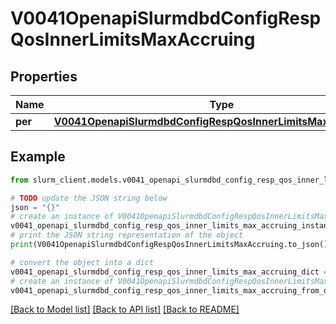 # V0041OpenapiSlurmdbdConfigRespQosInnerLimitsMaxAccruing


## Properties

Name | Type | Description | Notes
------------ | ------------- | ------------- | -------------
**per** | [**V0041OpenapiSlurmdbdConfigRespQosInnerLimitsMaxAccruingPer**](V0041OpenapiSlurmdbdConfigRespQosInnerLimitsMaxAccruingPer.md) |  | [optional] 

## Example

```python
from slurm_client.models.v0041_openapi_slurmdbd_config_resp_qos_inner_limits_max_accruing import V0041OpenapiSlurmdbdConfigRespQosInnerLimitsMaxAccruing

# TODO update the JSON string below
json = "{}"
# create an instance of V0041OpenapiSlurmdbdConfigRespQosInnerLimitsMaxAccruing from a JSON string
v0041_openapi_slurmdbd_config_resp_qos_inner_limits_max_accruing_instance = V0041OpenapiSlurmdbdConfigRespQosInnerLimitsMaxAccruing.from_json(json)
# print the JSON string representation of the object
print(V0041OpenapiSlurmdbdConfigRespQosInnerLimitsMaxAccruing.to_json())

# convert the object into a dict
v0041_openapi_slurmdbd_config_resp_qos_inner_limits_max_accruing_dict = v0041_openapi_slurmdbd_config_resp_qos_inner_limits_max_accruing_instance.to_dict()
# create an instance of V0041OpenapiSlurmdbdConfigRespQosInnerLimitsMaxAccruing from a dict
v0041_openapi_slurmdbd_config_resp_qos_inner_limits_max_accruing_from_dict = V0041OpenapiSlurmdbdConfigRespQosInnerLimitsMaxAccruing.from_dict(v0041_openapi_slurmdbd_config_resp_qos_inner_limits_max_accruing_dict)
```
[[Back to Model list]](../README.md#documentation-for-models) [[Back to API list]](../README.md#documentation-for-api-endpoints) [[Back to README]](../README.md)


